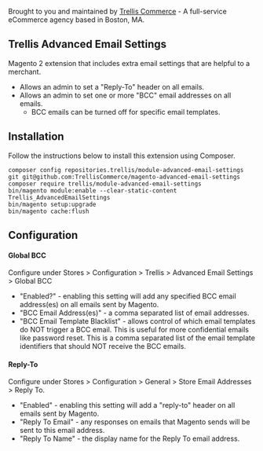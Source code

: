 Brought to you and maintained by [Trellis Commerce](https://trellis.co/) - A full-service eCommerce agency based in Boston, MA.

## Trellis Advanced Email Settings

Magento 2 extension that includes extra email settings that are helpful to a merchant. 
* Allows an admin to set a "Reply-To" header on all emails.
* Allows an admin to set one or more "BCC" email addresses on all emails.
  * BCC emails can be turned off for specific email templates. 


## Installation

Follow the instructions below to install this extension using Composer.

```
composer config repositories.trellis/module-advanced-email-settings git git@github.com:TrellisCommerce/magento-advanced-email-settings
composer require trellis/module-advanced-email-settings
bin/magento module:enable --clear-static-content Trellis_AdvancedEmailSettings
bin/magento setup:upgrade
bin/magento cache:flush
```

## Configuration

#### Global BCC
Configure under Stores > Configuration > Trellis > Advanced Email Settings > Global BCC
* "Enabled?" - enabling this setting will add any specified BCC email address(es) on all emails sent by Magento.
* "BCC Email Address(es)" - a comma separated list of email addresses.
* "BCC Email Template Blacklist" - allows control of which email templates do NOT trigger a BCC email. This is useful 
  for more confidential emails like password reset. This is a comma separated list of the email template identifiers 
  that should NOT receive the BCC emails. 

#### Reply-To
Configure under Stores > Configuration > General > Store Email Addresses > Reply To.
* "Enabled" - enabling this setting will add a "reply-to" header on all emails sent by Magento.
* "Reply To Email" - any responses on emails that Magento sends will be sent to this email address.
* "Reply To Name" - the display name for the Reply To email address.